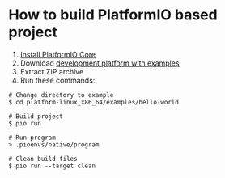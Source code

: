 How to build PlatformIO based project
=====================================

1. [Install PlatformIO Core](http://docs.platformio.org/page/core.html)
2. Download [development platform with examples](https://github.com/platformio/platform-linux_x86_64/archive/develop.zip)
3. Extract ZIP archive
4. Run these commands:

```shell
# Change directory to example
$ cd platform-linux_x86_64/examples/hello-world

# Build project
$ pio run

# Run program
> .pioenvs/native/program

# Clean build files
$ pio run --target clean
```
